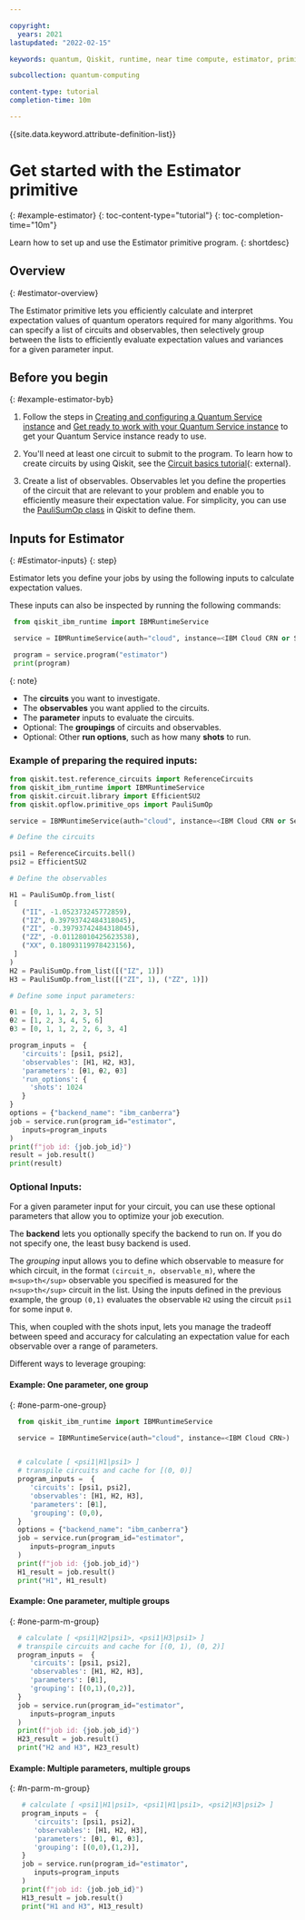 ```yaml
---

copyright:
  years: 2021
lastupdated: "2022-02-15"

keywords: quantum, Qiskit, runtime, near time compute, estimator, primitive

subcollection: quantum-computing

content-type: tutorial
completion-time: 10m

---
```


{{site.data.keyword.attribute-definition-list}}

# Get started with the Estimator primitive
{: #example-estimator}
{: toc-content-type="tutorial"}
{: toc-completion-time="10m"}

Learn how to set up and use the Estimator primitive program.
{: shortdesc}

## Overview
{: #estimator-overview}

The Estimator primitive lets you efficiently calculate and interpret expectation values of quantum operators required for many algorithms. You can specify a list of circuits and observables, then selectively group between the lists to efficiently evaluate expectation values and variances for a given parameter input.  


## Before you begin
{: #example-estimator-byb}

1. Follow the steps in [Creating and configuring a Quantum Service instance](/docs/quantum-computing?topic=quantum-computing-gettingstarted) and [Get ready to work with your Quantum Service instance](/docs/quantum-computing?topic=quantum-computing-access) to get your Quantum Service instance ready to use.

2. You'll need at least one circuit to submit to the program. To learn how to create circuits by using Qiskit, see the [Circuit basics tutorial](https://qiskit.org/documentation/tutorials/circuits/01_circuit_basics.html){: external}.

3. Create a list of observables. Observables let you define the properties of the circuit that are relevant to your problem and enable you to efficiently measure their expectation value. For simplicity, you can use the [PauliSumOp class](https://qiskit.org/documentation/stubs/qiskit.opflow.primitive_ops.html#module-qiskit.opflow.primitive_ops) in Qiskit to define them.

## Inputs for Estimator
{: #Estimator-inputs}
{: step}

Estimator lets you define your jobs by using the following inputs to calculate expectation values.

These inputs can also be inspected by running the following commands:

  ```Python
   from qiskit_ibm_runtime import IBMRuntimeService

   service = IBMRuntimeService(auth="cloud", instance=<IBM Cloud CRN or Service Name>)

   program = service.program("estimator")
   print(program)
  ```
  {: note}


* The **circuits** you want to investigate.
* The **observables** you want applied to the circuits.
* The **parameter** inputs to evaluate the circuits.
* Optional: The **groupings** of circuits and observables.
* Optional: Other **run options**, such as how many **shots** to run.

### Example of preparing the required inputs:

   ```Python
   from qiskit.test.reference_circuits import ReferenceCircuits
   from qiskit_ibm_runtime import IBMRuntimeService
   from qiskit.circuit.library import EfficientSU2
   from qiskit.opflow.primitive_ops import PauliSumOp

   service = IBMRuntimeService(auth="cloud", instance=<IBM Cloud CRN or Service Name>)

   # Define the circuits

   psi1 = ReferenceCircuits.bell()
   psi2 = EfficientSU2

   # Define the observables

   H1 = PauliSumOp.from_list(
    [
      ("II", -1.052373245772859),
      ("IZ", 0.39793742484318045),
      ("ZI", -0.39793742484318045),
      ("ZZ", -0.01128010425623538),
      ("XX", 0.18093119978423156),
    ]
   )
   H2 = PauliSumOp.from_list([("IZ", 1)])
   H3 = PauliSumOp.from_list([("ZI", 1), ("ZZ", 1)])

   # Define some input parameters:

   θ1 = [0, 1, 1, 2, 3, 5]
   θ2 = [1, 2, 3, 4, 5, 6]
   θ3 = [0, 1, 1, 2, 2, 6, 3, 4]

   program_inputs =  {
      'circuits': [psi1, psi2],
      'observables': [H1, H2, H3],
      'parameters': [θ1, θ2, θ3]
      'run_options': {
        'shots': 1024
      }
   }
   options = {"backend_name": "ibm_canberra"}
   job = service.run(program_id="estimator",
      inputs=program_inputs
   )
   print(f"job id: {job.job_id}")
   result = job.result()
   print(result)

   ```

### Optional Inputs:

For a given parameter input for your circuit, you can use these optional parameters that allow you to optimize your job execution.

The **backend** lets you optionally specify the backend to run on.  If you do not specify one, the least busy backend is used.

The *grouping* input allows you to define which observable to measure for which circuit, in the format `(circuit_n, observable_m)`, where the `m<sup>th</sup>` observable you specified is measured for the `n<sup>th</sup>` circuit in the list. Using the inputs defined in the previous example, the group `(0,1)` evaluates the observable `H2` using the circuit `psi1` for some input `θ`.

This, when coupled with the shots input, lets you manage the tradeoff between speed and accuracy for calculating an expectation value for each observable over a range of parameters.

Different ways to leverage grouping:

#### Example: One parameter, one group
{: #one-parm-one-group}

 ```python
   from qiskit_ibm_runtime import IBMRuntimeService

   service = IBMRuntimeService(auth="cloud", instance=<IBM Cloud CRN>)


   # calculate [ <psi1|H1|psi1> ]
   # transpile circuits and cache for [(0, 0)]
   program_inputs =  {
      'circuits': [psi1, psi2],
      'observables': [H1, H2, H3],
      'parameters': [θ1],
      'grouping': (0,0),
   }
   options = {"backend_name": "ibm_canberra"}
   job = service.run(program_id="estimator",
      inputs=program_inputs
   )
   print(f"job id: {job.job_id}")
   H1_result = job.result()
   print("H1", H1_result)

 ```

#### Example: One parameter, multiple groups
{: #one-parm-m-group}

 ```python
   # calculate [ <psi1|H2|psi1>, <psi1|H3|psi1> ]
   # transpile circuits and cache for [(0, 1), (0, 2)]
   program_inputs =  {
      'circuits': [psi1, psi2],
      'observables': [H1, H2, H3],
      'parameters': [θ1],
      'grouping': [(0,1),(0,2)],
   }
   job = service.run(program_id="estimator",
      inputs=program_inputs
   )
   print(f"job id: {job.job_id}")
   H23_result = job.result()
   print("H2 and H3", H23_result)
 ```

#### Example: Multiple parameters, multiple groups
{: #n-parm-m-group}

```python
   # calculate [ <psi1|H1|psi1>, <psi1|H1|psi1>, <psi2|H3|psi2> ]
   program_inputs =  {
      'circuits': [psi1, psi2],
      'observables': [H1, H2, H3],
      'parameters': [θ1, θ1, θ3],
      'grouping': [(0,0),(1,2)],
   }
   job = service.run(program_id="estimator",
      inputs=program_inputs
   )
   print(f"job id: {job.job_id}")
   H13_result = job.result()
   print("H1 and H3", H13_result)
 ```
